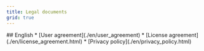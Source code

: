 ```yaml
---
title: Legal documents
grid: true
---
```


<article class="list" markdown="1" lang="en">
## English
* [User agreement](./en/user_agreement)
* [License agreement](./en/license_agreement.html)
* [Privacy policy](./en/privacy_policy.html)
</article>
